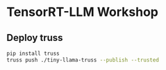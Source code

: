# TensorRT-LLM Workshop

## Deploy truss

```sh
pip install truss
truss push ./tiny-llama-truss --publish --trusted
```
